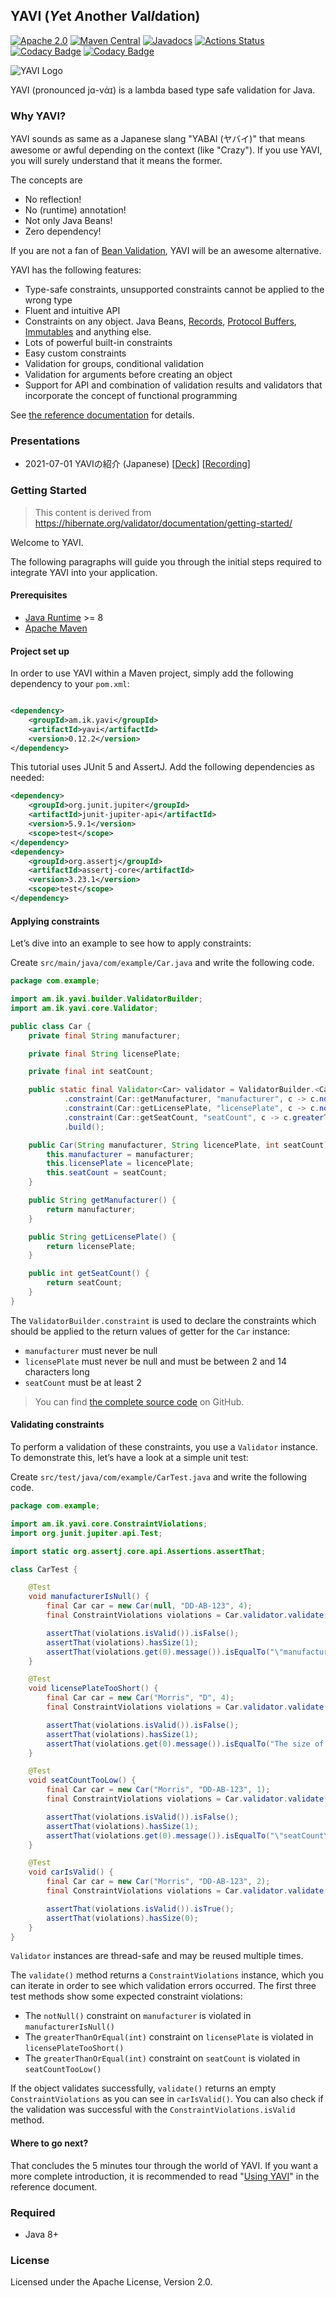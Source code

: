 ## YAVI (*Y*et *A*nother *V*al*I*dation)

[![Apache 2.0](https://img.shields.io/github/license/making/yavi.svg)](https://www.apache.org/licenses/LICENSE-2.0) [![Maven Central](https://maven-badges.herokuapp.com/maven-central/am.ik.yavi/yavi/badge.svg)](https://maven-badges.herokuapp.com/maven-central/am.ik.yavi/yavi) [![Javadocs](https://www.javadoc.io/badge/am.ik.yavi/yavi.svg)](https://www.javadoc.io/doc/am.ik.yavi/yavi) [![Actions Status](https://github.com/making/yavi/workflows/CI/badge.svg)](https://github.com/making/yavi/actions) [![Codacy Badge](https://api.codacy.com/project/badge/Grade/4232a408001840e994e707ff6a7d4e04)](https://app.codacy.com/manual/making/yavi?utm_source=github.com&utm_medium=referral&utm_content=making/yavi&utm_campaign=Badge_Grade_Dashboard) [![Codacy Badge](https://api.codacy.com/project/badge/Coverage/8ae26f1168ad479ebea8f1f6e6329ac5)](https://www.codacy.com/manual/making/yavi?utm_source=github.com&utm_medium=referral&utm_content=making/yavi&utm_campaign=Badge_Coverage)


![YAVI Logo](https://user-images.githubusercontent.com/106908/120071055-66770380-c0c8-11eb-83f1-d7eff04bad54.png)

YAVI (pronounced jɑ-vάɪ) 
is a lambda based type safe validation for Java. 

### Why YAVI?

YAVI sounds as same as a Japanese slang "YABAI (ヤバイ)" that means awesome or awful depending on the context (like "Crazy").
If you use YAVI, you will surely understand that it means the former.

The concepts are

* No reflection!
* No (runtime) annotation!
* Not only Java Beans!
* Zero dependency!

If you are not a fan of [Bean Validation](https://beanvalidation.org/), YAVI will be an awesome alternative.

YAVI has the following features:

* Type-safe constraints, unsupported constraints cannot be applied to the wrong type
* Fluent and intuitive API
* Constraints on any object. Java Beans, [Records](https://openjdk.java.net/jeps/395), [Protocol Buffers](https://developers.google.com/protocol-buffers), [Immutables](https://immutables.github.io/) and anything else.
* Lots of powerful built-in constraints
* Easy custom constraints
* Validation for groups, conditional validation
* Validation for arguments before creating an object
* Support for API and combination of validation results and validators that incorporate the concept of functional programming

See [the reference documentation](https://yavi.ik.am) for details.

### Presentations

* 2021-07-01 YAVIの紹介 (Japanese) [[Deck](https://docs.google.com/presentation/d/1aw5cXqTxvMbBvTUU4TiF2oTUkG8orDujA5IRQGtIDiw/edit#slide=id.p)] [[Recording](https://www.youtube.com/watch?v=o0-u6QSBlv8)]

### Getting Started

> This content is derived from https://hibernate.org/validator/documentation/getting-started/

Welcome to YAVI.

The following paragraphs will guide you through the initial steps required to integrate
YAVI into your application.

#### Prerequisites

* [Java Runtime](http://www.oracle.com/technetwork/java/index.html) >= 8
* [Apache Maven](http://maven.apache.org/)

#### Project set up

In order to use YAVI within a Maven project, simply add the following dependency to
your `pom.xml`:

```xml

<dependency>
    <groupId>am.ik.yavi</groupId>
    <artifactId>yavi</artifactId>
    <version>0.12.2</version>
</dependency>
```

This tutorial uses JUnit 5 and AssertJ. Add the following dependencies as needed:

```xml
<dependency>
    <groupId>org.junit.jupiter</groupId>
    <artifactId>junit-jupiter-api</artifactId>
    <version>5.9.1</version>
    <scope>test</scope>
</dependency>
<dependency>
    <groupId>org.assertj</groupId>
    <artifactId>assertj-core</artifactId>
    <version>3.23.1</version>
    <scope>test</scope>
</dependency>
```

#### Applying constraints

Let’s dive into an example to see how to apply constraints:

Create `src/main/java/com/example/Car.java` and write the following code.

```java
package com.example;

import am.ik.yavi.builder.ValidatorBuilder;
import am.ik.yavi.core.Validator;

public class Car {
    private final String manufacturer;

    private final String licensePlate;

    private final int seatCount;

    public static final Validator<Car> validator = ValidatorBuilder.<Car>of()
            .constraint(Car::getManufacturer, "manufacturer", c -> c.notNull())
            .constraint(Car::getLicensePlate, "licensePlate", c -> c.notNull().greaterThanOrEqual(2).lessThanOrEqual(14))
            .constraint(Car::getSeatCount, "seatCount", c -> c.greaterThanOrEqual(2))
            .build();

    public Car(String manufacturer, String licencePlate, int seatCount) {
        this.manufacturer = manufacturer;
        this.licensePlate = licencePlate;
        this.seatCount = seatCount;
    }

    public String getManufacturer() {
        return manufacturer;
    }

    public String getLicensePlate() {
        return licensePlate;
    }

    public int getSeatCount() {
        return seatCount;
    }
}
```

The `ValidatorBuilder.constraint` is used to declare the constraints which should be
applied to the return values of getter for the `Car` instance:

* `manufacturer` must never be null
* `licensePlate` must never be null and must be between 2 and 14 characters long
* `seatCount` must be at least 2

> You can find [the complete source code](https://github.com/making/gs-yavi) on GitHub.

#### Validating constraints

To perform a validation of these constraints, you use a `Validator` instance. To
demonstrate this, let’s have a look at a simple unit test:

Create `src/test/java/com/example/CarTest.java` and write the following code.

```java
package com.example;

import am.ik.yavi.core.ConstraintViolations;
import org.junit.jupiter.api.Test;

import static org.assertj.core.api.Assertions.assertThat;

class CarTest {

    @Test
    void manufacturerIsNull() {
        final Car car = new Car(null, "DD-AB-123", 4);
        final ConstraintViolations violations = Car.validator.validate(car);

        assertThat(violations.isValid()).isFalse();
        assertThat(violations).hasSize(1);
        assertThat(violations.get(0).message()).isEqualTo("\"manufacturer\" must not be null");
    }

    @Test
    void licensePlateTooShort() {
        final Car car = new Car("Morris", "D", 4);
        final ConstraintViolations violations = Car.validator.validate(car);

        assertThat(violations.isValid()).isFalse();
        assertThat(violations).hasSize(1);
        assertThat(violations.get(0).message()).isEqualTo("The size of \"licensePlate\" must be greater than or equal to 2. The given size is 1");
    }

    @Test
    void seatCountTooLow() {
        final Car car = new Car("Morris", "DD-AB-123", 1);
        final ConstraintViolations violations = Car.validator.validate(car);

        assertThat(violations.isValid()).isFalse();
        assertThat(violations).hasSize(1);
        assertThat(violations.get(0).message()).isEqualTo("\"seatCount\" must be greater than or equal to 2");
    }

    @Test
    void carIsValid() {
        final Car car = new Car("Morris", "DD-AB-123", 2);
        final ConstraintViolations violations = Car.validator.validate(car);

        assertThat(violations.isValid()).isTrue();
        assertThat(violations).hasSize(0);
    }
}
```

`Validator` instances are thread-safe and may be reused multiple times.

The `validate()` method returns a `ConstraintViolations` instance, which you can iterate
in order to see which validation errors occurred. The first three test methods show some
expected constraint violations:

* The `notNull()` constraint on `manufacturer` is violated in `manufacturerIsNull()`
* The `greaterThanOrEqual(int)` constraint on `licensePlate` is violated
  in `licensePlateTooShort()`
* The `greaterThanOrEqual(int)` constraint on `seatCount` is violated
  in `seatCountTooLow()`

If the object validates successfully, `validate()` returns an empty `ConstraintViolations`
as you can see in
`carIsValid()`. You can also check if the validation was successful with
the `ConstraintViolations.isValid` method.

#### Where to go next?

That concludes the 5 minutes tour through the world of YAVI. If you want a more complete
introduction, it is recommended to read "[Using YAVI](https://yavi.ik.am/#using-yavi)" in the reference document.

### Required

* Java 8+

### License

Licensed under the Apache License, Version 2.0.
